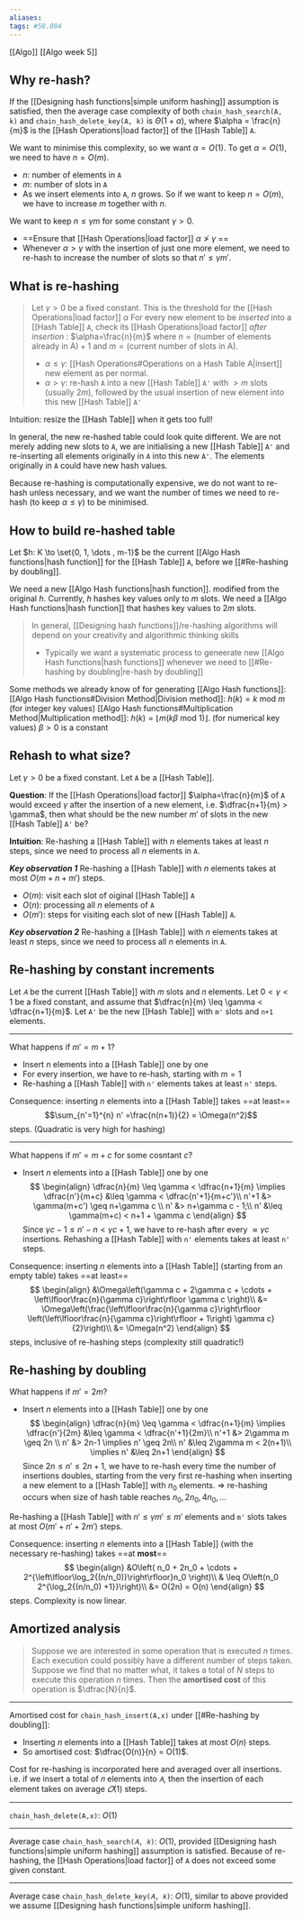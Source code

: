 ```yaml
---
aliases: 
tags: #50.004
---
```

[[Algo]]
[[Algo week 5]]

## Why re-hash?
If the [[Designing hash functions|simple uniform hashing]] assumption is satisfied, then the 
average case complexity of both `chain_hash_search(A, k)` and `chain_hash_delete_key(A, k)` is $\Theta(1+\alpha)$, 
where $\alpha = \frac{n}{m}$ is the [[Hash Operations|load factor]] of the [[Hash Table]] `A`.

We want to minimise this complexity, so we want $\alpha = O(1)$.
To get $\alpha = O(1)$, we need to have $n=O(m)$.
- $n$: number of elements in `A`
- $m$: number of slots in `A`
- As we insert elements into `A`, $n$ grows. So if we want to keep $n=O(m)$, we have to increase $m$ together with $n$.

We want to keep $n \leq \gamma m$ for some constant $\gamma > 0$.
- ==Ensure that [[Hash Operations|load factor]] $\alpha \not> \gamma$ ==
- Whenever $\alpha > \gamma$ with the insertion of just one more element, we need to re-hash to increase the number of slots so that $n' \leq \gamma m'$.

## What is re-hashing
> Let $\gamma > 0$ be a fixed constant. This is the threshold for the [[Hash Operations|load factor]] $\alpha$
> For every new element to be *inserted* into a [[Hash Table]] `A`, check its [[Hash Operations|load factor]] *after insertion* : $\alpha=\frac{n}{m}$
> where $n=(\text{number of elements already in A})+1$ and $m=(\text{current number of slots in A})$.
> - $\alpha \leq \gamma$: [[Hash Operations#Operations on a Hash Table A|insert]] new element as per normal.
> - $\alpha > \gamma$: re-hash `A` into a new [[Hash Table]] `A'` with $>m$ slots (usually $2m$), followed by the usual insertion of new element into this new [[Hash Table]] `A'`

Intuition: resize the [[Hash Table]] when it gets too full!

In general, the new re-hashed table could look quite different.
We are not merely adding new slots to `A`, we are initialising a new [[Hash Table]] `A'` and re-inserting all elements originally in `A` into this new `A'`.
The elements originally in `A` could have new hash values.

Because re-hashing is computationally expensive, we do not want to re-hash unless necessary, and we want the number of times we need to re-hash (to keep $\alpha \leq \gamma$) to be minimised.

## How to build re-hashed table
Let $h: K \to \set{0, 1, \dots , m-1}$ be the current [[Algo Hash functions|hash function]] for the [[Hash Table]] `A`, before we [[#Re-hashing by doubling]].

We need a new [[Algo Hash functions|hash function]]. modified from the original $h$.
Currently, $h$ hashes key values only to $m$ slots.
We need a [[Algo Hash functions|hash function]] that hashes key values to $2m$ slots.

> In general, [[Designing hash functions]]/re-hashing algorithms will depend on your creativity and algorithmic thinking skills
> - Typically we want a systematic process to geneerate new [[Algo Hash functions|hash functions]] whenever we need to [[#Re-hashing by doubling|re-hash by doubling]]

Some methods we already know of for generating [[Algo Hash functions]]:
[[Algo Hash functions#Division Method|Division method]]: $h(k) = k \text{ mod } m$ (for integer key values)
[[Algo Hash functions#Multiplication Method|Multiplication method]]: $h(k) = \lfloor m(k\beta \text{ mod } 1) \rfloor$. (for numerical key values)
	$\beta>0$ is a constant

## Rehash to what size?
Let $\gamma > 0$ be a fixed constant.
Let `A` be a [[Hash Table]].

**Question**:
If the [[Hash Operations|load factor]] $\alpha=\frac{n}{m}$ of `A` would exceed $\gamma$ after the insertion of a new element,
i.e. $\dfrac{n+1}{m} > \gamma$,
then what should be the new number $m'$ of slots in the new [[Hash Table]] `A'` be?

**Intuition**:
Re-hashing a [[Hash Table]] with $n$ elements takes at least $n$ steps, since we need to process all $n$ elements in `A`.

***Key observation 1***
Re-hashing a [[Hash Table]] with $n$ elements takes at most $O(m + n + m')$ steps.
- $O(m)$: visit each slot of oiginal [[Hash Table]] `A`
- $O(n)$: processing all $n$ elements of `A`
- $O(m')$: steps for visiting each slot of new [[Hash Table]] `A`.

***Key observation 2***
Re-hashing a [[Hash Table]] with $n$ elements takes at least $n$ steps, since we need to process all $n$ elements in `A`.

## Re-hashing by constant increments
Let `𝐴` be the current [[Hash Table]] with 𝑚 slots and 𝑛 elements.
Let $0<\gamma<1$ be a fixed constant, and assume that $\dfrac{n}{m} \leq \gamma < \dfrac{n+1}{m}$.
Let `A'` be the new [[Hash Table]] with `m'` slots and `n+1` elements.
***
What happens if $m' = m + 1$?
- Insert $n$ elements into a [[Hash Table]] one by one
- For every insertion, we have to re-hash, starting with $m=1$
- Re-hashing a [[Hash Table]] with `n'` elements takes at least `n'` steps.

Consequence: inserting $n$ elements into a [[Hash Table]] takes ==at least== 
$$\sum_{n'=1}^{n} n' =\frac{n(n+1)}{2} = \Omega(n^2)$$
steps. (Quadratic is very high for hashing)
***
What happens if $m' = m + c$ for some cosntant $c$?
- Insert $n$ elements into a [[Hash Table]] one by one
$$
\begin{align}
\dfrac{n}{m} \leq \gamma < \dfrac{n+1}{m} \implies \dfrac{n'}{m+c} &\leq \gamma < \dfrac{n'+1}{m+c'}\\
n'+1 &> \gamma(m+c') \geq n+\gamma c \\
n' &> n+\gamma c - 1;\\
n' &\leq \gamma(m+c) < n+1 + \gamma c
\end{align}
$$
Since $\gamma c - 1 \leq n' - n < \gamma c + 1$,
we have to re-hash after every $\approx \gamma c$ insertions.
Rehashing a [[Hash Table]] with `n'` elements takes at least `n'` steps.

Consequence: inserting $n$ elements into a [[Hash Table]] (starting from an empty table) takes ==at least==
$$
\begin{align}
&\Omega\left(\gamma c + 2\gamma c + \cdots + \left\lfloor\frac{n}{\gamma c}\right\rfloor \gamma c \right)\\
&= \Omega\left(\frac{\left\lfloor\frac{n}{\gamma c}\right\rfloor \left(\left\lfloor\frac{n}{\gamma c}\right\rfloor + 1\right) \gamma c}{2}\right)\\
&= \Omega(n^2)
\end{align}
$$
steps,
inclusive of re-hashing steps (complexity still quadratic!)

## Re-hashing by doubling
What happens if $m' = 2m$?
- Insert $n$ elements into a [[Hash Table]] one by one
$$
\begin{align}
\dfrac{n}{m} \leq \gamma < \dfrac{n+1}{m} \implies \dfrac{n'}{2m} &\leq \gamma < \dfrac{n'+1}{2m}\\
n'+1 &> 2\gamma m \geq 2n \\
n' &> 2n-1 \implies n' \geq 2n\\
n' &\leq 2\gamma m < 2(n+1)\\
\implies n' &\leq 2n+1
\end{align}
$$
Since $2n \leq n' \leq 2n+1$,
we have to re-hash every time the number of insertions doubles, starting from the very first re-hashing when inserting a new element to a [[Hash Table]] with $n_0$ elements.
=> re-hashing occurs when size of hash table reaches $n_0, 2n_0, 4n_0, ...$

Re-hashing a [[Hash Table]] with $n' \leq \gamma m' \leq m'$ elements and `m'` slots takes at most $O(m'+n'+2m')$ steps.

Consequence: inserting $n$ elements into a [[Hash Table]] (with the necessary re-hashing) takes ==at **most**==
$$
\begin{align}
&O\left( n_0 + 2n_0 + \cdots + 2^{\left\lfloor\log_2{(n/n_0)}\right\rfloor}n_0  \right)\\
& \leq O\left(n_0 2^{\log_2{(n/n_0) +1}}\right)\\
&= O(2n) = O(n)
\end{align}
$$
steps.
Complexity is now linear.

## Amortized analysis
>Suppose we are interested in some operation that is executed $n$ times.
Each execution could possibly have a different number of steps taken.
Suppose we find that no matter what, it takes a total of $N$ steps to execute this operation $n$ times.
Then the **amortised cost** of this operation is $\dfrac{N}{n}$.

***
Amortised cost for `chain_hash_insert(A,x)` under [[#Re-hashing by doubling]]:
- Inserting $n$ elements into a [[Hash Table]] takes at most $O(n)$ steps.
- So amortised cost: $\dfrac{O(n)}{n} = O(1)$.

Cost for re-hashing is incorporated here and averaged over all insertions.
i.e. if we insert a total of 𝑛 elements into `𝐴`, then the insertion of each element takes on average $𝑂(1)$ steps.
***
`chain_hash_delete(A,x)`: $O(1)$
***
Average case `chain_hash_search(𝐴, 𝑘)`: $O(1)$,
provided [[Designing hash functions|simple uniform hashing]] assumption is satisfied.
Because of re-hashing, the [[Hash Operations|load factor]] of `A` does not exceed some given constant.
***
Average case `chain_hash_delete_key(𝐴, 𝑘)`: $O(1)$,
similar to above
provided we assume [[Designing hash functions|simple uniform hashing]].